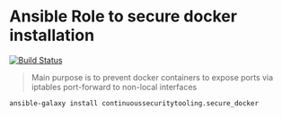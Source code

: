 # Ansible Role to secure docker installation

[![Build Status](https://travis-ci.org/ContinuousSecurityTooling/ansible-role-secure-docker.svg?branch=master)](https://travis-ci.org/ContinuousSecurityTooling/ansible-role-secure-docker)

> Main purpose is to prevent docker containers to expose ports via iptables port-forward to non-local interfaces

```
ansible-galaxy install continuoussecuritytooling.secure_docker
```
